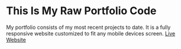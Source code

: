 # This Is My Raw Portfolio Code

My portfolio consists of my most recent projects to date. It is a fully responsive website customized to fit any mobile devices screen. [Live Website](http://www.jstechstack.com)
